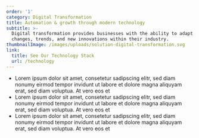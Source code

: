 ```yaml
---
order: '1'
category: Digital Transformation
title: Automation & growth through modern technology
subtitle: >-
  Digital transformation provides businesses with the ability to adapt to
  changes, trends, and new innovations within their industry.
thumbnailImage: /images/uploads/solution-digital-transformation.svg
link:
  title: See Our Technology Stack
  url: /technology
---
```

* Lorem ipsum dolor sit amet, consetetur sadipscing elitr, sed diam nonumy eirmod tempor invidunt ut labore et dolore magna aliquyam erat, sed diam voluptua. At vero eos et 
* Lorem ipsum dolor sit amet, consetetur sadipscing elitr, sed diam nonumy eirmod tempor invidunt ut labore et dolore magna aliquyam erat, sed diam voluptua. At vero eos et 
* Lorem ipsum dolor sit amet, consetetur sadipscing elitr, sed diam nonumy eirmod tempor invidunt ut labore et dolore magna aliquyam erat, sed diam voluptua. At vero eos et
